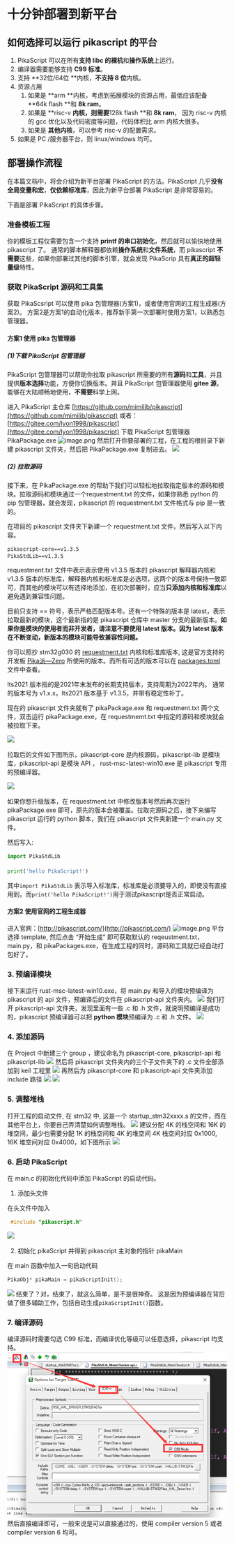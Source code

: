 # 十分钟部署到新平台

## 如何选择可以运行 pikascript 的平台


1. PikaScript 可以在所有**支持 libc **的**裸机**和**操作系统**上运行。
1. 编译器需要能够支持 **C99 标准**。
1. 支持 **32位/64位 **内核，**不支持 8 位**内核。
1. 资源占用
   1. 如果是 **arm **内核，考虑到拓展模块的资源占用，最低应该配备 **64k flash **和 **8k ram**。
   1. 如果是 **risc-v **内核，则需要**128k flash **和 **8k ram**， 因为 risc-v 内核的 gcc 优化以及代码密度等问题，代码体积比 arm 内核大很多。
   1. 如果是 **其他内核**，可以参考 risc-v 的配置需求。
5. 如果是 PC /服务器平台，则 linux/windows 均可。
## 部署操作流程
在本篇文档中，将会介绍为新平台部署 PikaScript 的方法。PikaScript 几乎**没有全局变量和宏**，**仅依赖标准库**，因此为新平台部署 PikaScript 是非常容易的。


下面是部署 PikaScript 的具体步骤。
### 准备模板工程
你的模板工程仅需要包含一个支持 **printf **的**串口初始化**，然后就可以愉快地使用 pikascript 了。
通常的脚本解释器都依赖**操作系统**和**文件系统**，而 pikascript **不需要**这些，如果你部署过其他的脚本引擎，就会发现 PikaScrip 具有**真正的超轻量级**特性。
​

### 获取 PikaScript 源码和工具集
获取 PikaScsript 可以使用 pika 包管理器(方案1)，或者使用官网的工程生成器(方案2)。
方案2是方案1的自动化版本，推荐新手第一次部署时使用方案1，以熟悉包管理器。
#### 方案1 使用 pika 包管理器
##### (1)下载 PikaScript 包管理器
PikaScript 包管理器可以帮助你拉取 pikascript 所需要的所有**源码**和**工具**，并且提供**版本选择**功能，方便你切换版本。并且 PikaScript 包管理器使用 **gitee 源**，能够在大陆顺畅地使用，**不需要**科学上网。
​

进入 PikaScript 主仓库
[https://github.com/mimilib/pikascript](https://github.com/mimilib/pikascript)
或者：
[https://gitee.com/lyon1998/pikascript](https://gitee.com/lyon1998/pikascript)
下载 PikaScript 包管理器 PikaPackage.exe
![image.png](/1638721231166-cca4d1c4-d8a7-4cfd-be3c-fee9a548c10d.png)
然后打开你要部署的工程，在工程的根目录下新建 pikascript 文件夹，然后把 PikaPackage.exe 复制进去。
![](https://user-images.githubusercontent.com/88232613/142019778-c727336c-9b6a-4a82-b813-1671f4120152.png#crop=0&crop=0&crop=1&crop=1&height=108&id=oY2CN&originHeight=162&originWidth=822&originalType=binary&ratio=1&rotation=0&showTitle=false&status=done&style=none&title=&width=550)


##### (2) 拉取源码
接下来，在 PikaPackage.exe 的帮助下我们可以轻松地拉取指定版本的源码和模块。拉取源码和模块通过一个requestment.txt 的文件，如果你熟悉 python 的 pip 包管理器，就会发现，pikascript 的 requestment.txt 文件格式与 pip 是一致的。
​

在项目的 pikascript 文件夹下新建一个 requestment.txt 文件，然后写入以下内容。
```
pikascript-core==v1.3.5
PikaStdLib==v1.3.5
```


requestment.txt 文件中表示表示使用 v1.3.5 版本的 pikascript 解释器内核和 v1.3.5 版本的标准库，解释器内核和标准库是必选项，这两个的版本号保持一致即可，而其他的模块可以有选择地添加，在初次部署时，应当**只添加内核和标准库**以避免遇到兼容性问题。
​

目前只支持 == 符号，表示严格匹配版本号。还有一个特殊的版本是 latest，表示拉取最新的模块，这个最新指的是 pikascript 仓库中 master 分支的最新版本。**如果你是模块的使用者而非开发者，请注意不要使用 latest 版本。因为 latest 版本在不断变动，新版本的模块可能导致兼容性问题。**


你可以照抄 stm32g030 的 [requestment.txt](https://gitee.com/Lyon1998/pikascript/blob/master/bsp/stm32g030c8/pikascript/requestment.txt) 内核和标准库版本, 这是官方支持的开发板 [Pika派—Zero](https://item.taobao.com/item.htm?spm=a1z10.3-c.w4023-23991764790.10.16f97c58fsLjVk&id=654947372034) 所使用的版本。而所有可选的版本可以在 [packages.toml](https://gitee.com/Lyon1998/pikascript/blob/master/packages.toml) 文件中查看。


lts2021 版本指的是2021年末发布的长期支持版本，支持周期为2022年内。
通常的版本号为 v1.x.x，lts2021 版本基于 v1.3.5，并带有稳定性补丁。


现在的 pikascript 文件夹就有了 pikaPackage.exe 和 requestment.txt 两个文件，双击运行 pikaPackage.exe，在 requestmemt.txt 中指定的源码和模块就会被拉取下来。


![](https://user-images.githubusercontent.com/88232613/142022949-54585060-8612-42a8-a585-8c3e514a8be3.png#crop=0&crop=0&crop=1&crop=1&height=130&id=qjBAZ&originHeight=203&originWidth=817&originalType=binary&ratio=1&rotation=0&showTitle=false&status=done&style=none&title=&width=522)


拉取后的文件如下图所示，pikascript-core 是内核源码，pikascript-lib 是模块库，pikascript-api 是模块 API ， rust-msc-latest-win10.exe 是 pikascript 专用的预编译器。


![](https://user-images.githubusercontent.com/88232613/142023882-51ee4013-8318-483e-8ea4-5c57a5ffb6c6.png#crop=0&crop=0&crop=1&crop=1&height=193&id=Q8NYw&originHeight=456&originWidth=1229&originalType=binary&ratio=1&rotation=0&showTitle=false&status=done&style=none&title=&width=521)


如果你想升级版本，在 requestment.txt 中修改版本号然后再次运行 pikaPackage.exe 即可，原先的版本会被覆盖。拉取完源码之后，接下来编写 pikascript 运行的 python 脚本，我们在 pikascript 文件夹新建一个 main.py 文件。
​

然后写入:


```python
import PikaStdLib

print('hello PikaScript!')
```


其中`import PikaStdLib` 表示导入标准库，标准库是必须要导入的，即使没有直接用到，而`print('hello PikaScript!')`用于测试pikascript是否正常启动。
​

#### 方案2 使用官网的工程生成器
进入官网：[http://pikascript.com/](http://pikascript.com/)
![image.png](https://cdn.nlark.com/yuque/0/2022/png/22991477/1644385174348-05a3dcee-5132-4c57-9716-dffa252540bf.png)
平台选择 template, 然后点击 “开始生成” 即可获取默认的 reqeustment.txt，main.py，和 pikaPackages.exe，在生成工程的同时，源码和工具就已经自动打包好了。
​

### 3. 预编译模块
接下来运行 rust-msc-latest-win10.exe，将 main.py 和导入的模块预编译为 pikascript 的 api 文件，预编译后的文件在 pikascript-api 文件夹内。
![](https://cdn.nlark.com/yuque/0/2022/png/22991477/1644385072048-6354164c-e040-4318-a947-0114125e2d1d.png)
我们打开 pikascript-api 文件夹，发现里面有一些 .c 和 .h 文件，就说明预编译是成功的，pikascript 预编译器可以把 **python 模块**预编译为 .c 和 .h 文件。
![](https://cdn.nlark.com/yuque/0/2022/png/22991477/1644385073271-a39b8d40-f722-4a0c-9b50-e7357f0eae48.png)
### 4. 添加源码
在 Project 中新建三个 group ，建议命名为 pikascript-core, pikascript-api 和 pikascript-lib
![](https://user-images.githubusercontent.com/88232613/130967351-597b8f6b-cc4e-4bc3-9cb6-2f335e5dccea.png#crop=0&crop=0&crop=1&crop=1&height=275&id=BbUAx&originHeight=371&originWidth=496&originalType=binary&ratio=1&rotation=0&showTitle=false&status=done&style=none&title=&width=367)
然后将 pikascript 文件夹内的三个子文件夹下的 .c 文件全部添加到 keil 工程里
![](https://user-images.githubusercontent.com/88232613/130971776-41d8c940-42d0-407d-872e-53525ce299a6.png#crop=0&crop=0&crop=1&crop=1&height=408&id=bdqUX&originHeight=514&originWidth=420&originalType=binary&ratio=1&rotation=0&showTitle=false&status=done&style=none&title=&width=333)
再然后为 pikascript-core 和 pikascript-api 文件夹添加 include 路径
![](https://user-images.githubusercontent.com/88232613/130967813-94016b8a-e408-4b49-b1e1-76a5df5fe984.png#crop=0&crop=0&crop=1&crop=1&height=254&id=SMxRP&originHeight=743&originWidth=1442&originalType=binary&ratio=1&rotation=0&showTitle=false&status=done&style=none&title=&width=492)
![](https://user-images.githubusercontent.com/88232613/130967949-8399c65b-5584-4674-a947-e40103d953ea.png#crop=0&crop=0&crop=1&crop=1&height=311&id=q5OiQ&originHeight=411&originWidth=665&originalType=binary&ratio=1&rotation=0&showTitle=false&status=done&style=none&title=&width=504)
### 5. 调整堆栈
打开工程的启动文件, 在 stm32 中, 这是一个 startup_stm32xxxx.s 的文件，而在其他平台上，你要自己弄清楚如何调整堆栈。
![](https://user-images.githubusercontent.com/88232613/130966276-24014a0a-90a6-4bd7-96b7-fde54806b8c3.png#crop=0&crop=0&crop=1&crop=1&height=259&id=qlpPo&originHeight=736&originWidth=1439&originalType=binary&ratio=1&rotation=0&showTitle=false&status=done&style=none&title=&width=506)
建议分配 4K 的栈空间和 16K 的堆空间，最少也需要分配 1K 的栈空间和 4K 的堆空间
4K 栈空间对应 0x1000, 16K 堆空间对应 0x4000，如下图所示
![](https://user-images.githubusercontent.com/88232613/130967178-a985a4f5-730c-47fd-9317-68f33bc00066.png#crop=0&crop=0&crop=1&crop=1&height=236&id=DXGbk&originHeight=339&originWidth=741&originalType=binary&ratio=1&rotation=0&showTitle=false&status=done&style=none&title=&width=515)
### 6. 启动 PikaScript
在 main.c 的初始化代码中添加 PikaScript 的启动代码。

1. 添加头文件

在头文件中加入
```c
 #include "pikascript.h"
```


![](https://user-images.githubusercontent.com/88232613/130969048-4def9902-5f36-4798-9eac-ebbb1441087f.png#crop=0&crop=0&crop=1&crop=1&height=164&id=QW2ao&originHeight=196&originWidth=684&originalType=binary&ratio=1&rotation=0&showTitle=false&status=done&style=none&title=&width=574)

2. 初始化 pikaScript 并得到 pikascript 主对象的指针 pikaMain

在 main 函数中加入一句启动代码
```c
PikaObj* pikaMain = pikaScriptInit();
```
![](https://user-images.githubusercontent.com/88232613/130969274-ff2fdf6f-2389-466b-b51e-e7bc33472558.png#crop=0&crop=0&crop=1&crop=1&height=252&id=HsKBS&originHeight=441&originWidth=1017&originalType=binary&ratio=1&rotation=0&showTitle=false&status=done&style=none&title=&width=582)
结束了？对，结束了，就这么简单，是不是很神奇。
这是因为预编译器在背后做了很多辅助工作，包括自动生成`pikaScriptInit()`函数。
### 7. 编译源码
编译源码时需要勾选 C99 标准，而编译优化等级可以任意选择，pikascript 均支持。
![](assets/130968626-7d8d4f46-eb0c-4ccd-9c34-eab160b290f5.png)
然后直接编译即可，一般来说是可以直接通过的，使用 compiler version 5 或者 compiler version 6 均可。

